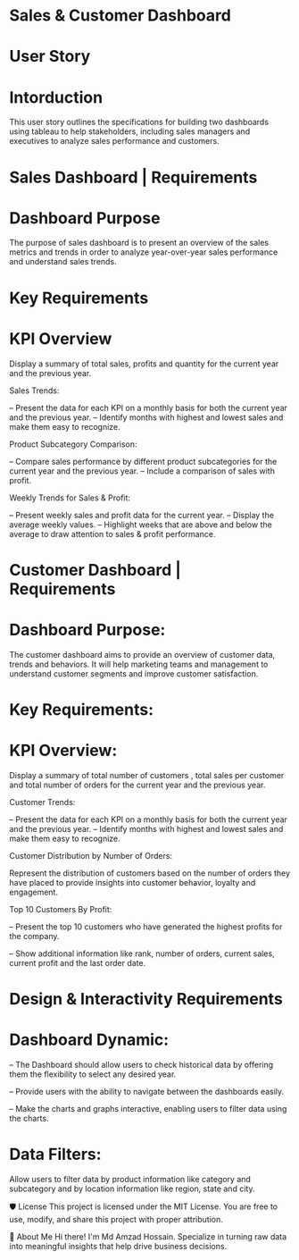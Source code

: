 # Sales & Customer Dashboard

# User Story 
# Intorduction
This user story outlines the specifications for building two dashboards using tableau to help stakeholders, including sales managers and executives to analyze sales performance and customers. 

# Sales Dashboard | Requirements
# Dashboard Purpose
The purpose of sales dashboard is to present an overview of the sales metrics and trends in order to analyze year-over-year sales performance and understand sales trends.

# Key Requirements
# KPI Overview
Display a summary of total sales, profits and quantity for the current year and the previous year.

Sales Trends:

 – Present the data for each KPI on a monthly basis for both the current year and the previous year.
 – Identify months with highest and lowest sales and make them easy to recognize.

Product Subcategory Comparison:

 – Compare sales performance by different product subcategories for the current year and the previous year.
 – Include a comparison of sales with profit.

Weekly Trends for Sales & Profit:

 – Present weekly sales and profit data for the current year.
 – Display the average weekly values.
 – Highlight weeks that are above and below the average to draw attention to sales & profit performance.

# Customer Dashboard | Requirements
# Dashboard Purpose:

The customer dashboard aims to provide an overview of customer data, trends and behaviors. It will help marketing teams and management to understand customer segments and improve customer satisfaction.

# Key Requirements:
# KPI Overview:

Display a summary of total number of customers , total sales per customer and total number of orders for the current year and the previous year.

Customer Trends:

 – Present the data for each KPI on a monthly basis for both the current year and the previous year.
 – Identify months with highest and lowest sales and make them easy to recognize.

Customer Distribution by Number of Orders:

Represent the distribution of customers based on the number of orders they have placed to provide insights into customer behavior, loyalty and engagement.

Top 10 Customers By Profit:

 – Present the top 10 customers who have generated the highest profits for the company.

 – Show additional information like rank, number of orders, current sales, current profit and the last order date.

# Design & Interactivity Requirements
# Dashboard Dynamic:

 – The Dashboard should allow users to check historical data by offering them the flexibility to select any desired year.
 
 – Provide users with the ability to navigate between the dashboards easily.
 
 – Make the charts and graphs interactive, enabling users to filter data using the charts.
 
# Data Filters:

Allow users to filter data by product information like category and subcategory and by location information like region, state and city.




🛡️ License
This project is licensed under the MIT License. You are free to use, modify, and share this project with proper attribution.



🌟 About Me
Hi there! I'm Md Amzad Hossain. Specialize in turning raw data into meaningful insights that help drive business decisions.
